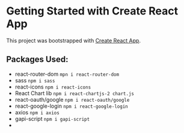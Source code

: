 # Getting Started with Create React App

This project was bootstrapped with [Create React App](https://github.com/facebook/create-react-app).

## Packages Used:

- react-router-dom `mpn i react-router-dom`
- sass `npm i sass`
- react-icons `npm i react-icons`
- React Chart lib `npm i react-chartjs-2 chart.js`
- react-oauth/google `npm i react-oauth/google`
- react-google-login `npm i react-google-login`
- axios `npm i axios`
- gapi-script `npm i gapi-script`
-
